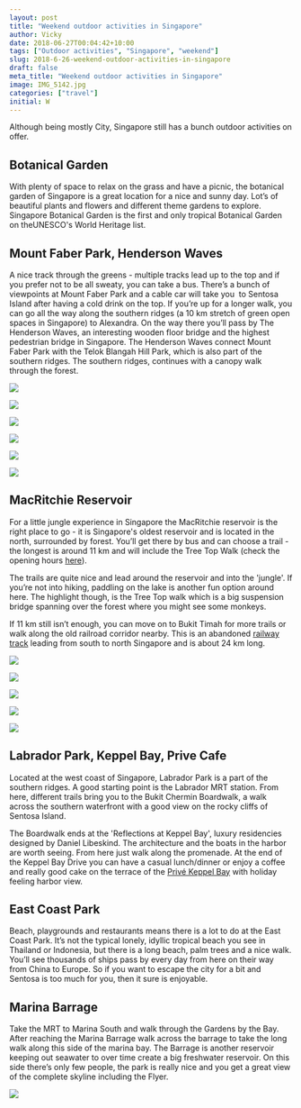 ```yaml
---
layout: post
title: "Weekend outdoor activities in Singapore"
author: Vicky
date: 2018-06-27T00:04:42+10:00
tags: ["Outdoor activities", "Singapore", "weekend"]
slug: 2018-6-26-weekend-outdoor-activities-in-singapore
draft: false
meta_title: "Weekend outdoor activities in Singapore"
image: IMG_5142.jpg
categories: ["travel"]
initial: W
---
```


Although being mostly City, Singapore still has a bunch outdoor activities on offer.<!-- end -->

## Botanical Garden

With plenty of space to relax on the grass and have a picnic, the botanical garden of Singapore is a great location for a nice and sunny day. Lot’s of beautiful plants and flowers and different theme gardens to explore. Singapore Botanical Garden is the first and only tropical Botanical Garden on theUNESCO's World Heritage list.

## Mount Faber Park, Henderson Waves

A nice track through the greens - multiple tracks lead up to the top and if you prefer not to be all sweaty, you can take a bus. There’s a bunch of viewpoints at Mount Faber Park and a cable car will take you  to Sentosa Island after having a cold drink on the top. If you’re up for a longer walk, you can go all the way along the southern ridges (a 10 km stretch of green open spaces in Singapore) to Alexandra. On the way there you’ll pass by The Henderson Waves, an interesting wooden floor bridge and the highest pedestrian bridge in Singapore. The Henderson Waves connect Mount Faber Park with the Telok Blangah Hill Park, which is also part of the southern ridges. The southern ridges, continues with a canopy walk through the forest.

![](./singapore-panorama-skyline.jpg)

![](./singapore-henderson-waves.jpg)

![](./jungle-and-city.jpg)

![](./treetopwalk-portrait.jpg)

![](./singapore-treetop-walk.jpg)

![](./treetop-portrait-far.jpg)

## MacRitchie Reservoir

For a little jungle experience in Singapore the MacRitchie reservoir is the right place to go - it is Singapore's oldest reservoir and is located in the north, surrounded by forest. You’ll get there by bus and can choose a trail - the longest is around 11 km and will include the Tree Top Walk (check the opening hours [here](https://www.nparks.gov.sg/gardens-parks-and-nature/parks-and-nature-reserves/central-catchment-nature-reserve/treetop-walk)).

The trails are quite nice and lead around the reservoir and into the 'jungle'. If you’re not into hiking, paddling on the lake is another fun option around here. The highlight though, is the Tree Top walk which is a big suspension bridge spanning over the forest where you might see some monkeys.

If 11 km still isn’t enough, you can move on to Bukit Timah for more trails or walk along the old railroad corridor nearby. This is an abandoned [railway track](https://www.nparks.gov.sg/railcorridor) leading from south to north Singapore and is about 24 km long.

![](./macritchie-view.jpg)

![](./macritchie-reservoir-suspension-bridge.jpg)

![](./macritchie-monkey.jpg)

![](./macritchie-flying-fox.jpg)

![](./monkey-roadside.jpg)

## Labrador Park, Keppel Bay, Prive Cafe

Located at the west coast of Singapore, Labrador Park is a part of the southern ridges. A good starting point is the Labrador MRT station. From here, different trails bring you to the Bukit Chermin Boardwalk, a walk across the southern waterfront with a good view on the rocky cliffs of Sentosa Island.

The Boardwalk ends at the 'Reflections at Keppel Bay', luxury residencies designed by Daniel Libeskind. The architecture and the boats in the harbor are worth seeing. From here just walk along the promenade. At the end of the Keppel Bay Drive you can have a casual lunch/dinner or enjoy a coffee and really good cake on the terrace of the [Privé Keppel Bay](http://theprivegroup.com.sg/prive-keppel-bay.html) with holiday feeling harbor view.

## East Coast Park

Beach, playgrounds and restaurants means there is a lot to do at the East Coast Park. It’s not the typical lonely, idyllic tropical beach you see in Thailand or Indonesia, but there is a long beach, palm trees and a nice walk. You’ll see thousands of ships pass by every day from here on their way from China to Europe. So if you want to escape the city for a bit and Sentosa is too much for you, then it sure is enjoyable.

## Marina Barrage

Take the MRT to Marina South and walk through the Gardens by the Bay. After reaching the Marina Barrage walk across the barrage to take the long walk along this side of the marina bay. The Barrage is another reservoir keeping out seawater to over time create a big freshwater reservoir. On this side there’s only few people, the park is really nice and you get a great view of the complete skyline including the Flyer.

![](./marina-bay-gardens-ferris-wheel.jpg)